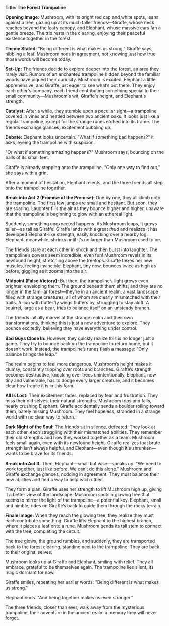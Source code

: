 **Title: The Forest Trampoline**

**Opening Image:**
Mushroom, with its bright red cap and white spots, leans against a tree, gazing up at its much taller friends—Giraffe, whose neck reaches beyond the leafy canopy, and Elephant, whose massive ears fan a gentle breeze. The trio rests in the clearing, enjoying their peaceful existence together in the forest. 

**Theme Stated:**
"Being different is what makes us strong," Giraffe says, nibbling a leaf. Mushroom nods in agreement, not knowing just how true those words will become today.

**Set-Up:**
The friends decide to explore deeper into the forest, an area they rarely visit. Rumors of an enchanted trampoline hidden beyond the familiar woods have piqued their curiosity. Mushroom is excited, Elephant a little apprehensive, and Giraffe just eager to see what’s out there. They enjoy each other's company, each friend contributing something special to their small community—Mushroom's wit, Giraffe's height, and Elephant's strength.

**Catalyst:**
After a while, they stumble upon a peculiar sight—a trampoline covered in vines and nestled between two ancient oaks. It looks just like a regular trampoline, except for the strange runes etched into its frame. The friends exchange glances, excitement bubbling up.

**Debate:**
Elephant looks uncertain. "What if something bad happens?" it asks, eyeing the trampoline with suspicion.

"Or what if something amazing happens?" Mushroom says, bouncing on the balls of its small feet.

Giraffe is already stepping onto the trampoline. "Only one way to find out," she says with a grin.

After a moment of hesitation, Elephant relents, and the three friends all step onto the trampoline together.

**Break into Act 2 (Promise of the Premise):**
One by one, they all climb onto the trampoline. The first few jumps are small and hesitant. But soon, they are soaring. Laughter fills the air as they bounce higher and higher, unaware that the trampoline is beginning to glow with an ethereal light.

Suddenly, something unexpected happens. As Mushroom leaps, it grows taller—as tall as Giraffe! Giraffe lands with a great *thud* and realizes it has developed Elephant-like strength, easily knocking over a nearby log. Elephant, meanwhile, shrinks until it’s no larger than Mushroom used to be.

The friends stare at each other in shock and then burst into laughter. The trampoline’s powers seem incredible, even fun! Mushroom revels in its newfound height, stretching above the treetops. Giraffe flexes her new muscles, feeling invincible. Elephant, tiny now, bounces twice as high as before, giggling as it zooms into the air.

**Midpoint (False Victory):**
But then, the trampoline’s light grows even brighter, enveloping them. The ground beneath them shifts, and they are no longer in the familiar forest—they’re in an ancient realm, a vast landscape filled with strange creatures, all of whom are clearly mismatched with their traits. A lion with butterfly wings flutters by, struggling to stay aloft. A squirrel, large as a bear, tries to balance itself on an unsteady branch.

The friends initially marvel at the strange realm and their own transformations, thinking this is just a new adventure to explore. They bounce excitedly, believing they have everything under control. 

**Bad Guys Close In:**
However, they quickly realize this is no longer just a game. They try to bounce back on the trampoline to return home, but it doesn’t work. Instead, the trampoline’s runes flash a message: "Only balance brings the leap."

The realm begins to feel more dangerous. Mushroom’s height makes it clumsy, constantly tripping over roots and branches. Giraffe’s strength becomes destructive, knocking over trees unintentionally. Elephant, now tiny and vulnerable, has to dodge every larger creature, and it becomes clear how fragile it is in this form.

**All Is Lost:**
Their excitement fades, replaced by fear and frustration. They miss their old selves, their natural strengths. Mushroom trips and falls, nearly crushing Elephant. Giraffe accidentally sends a boulder rolling toward them, barely missing Mushroom. They feel hopeless, stranded in a strange world with no clear way to return.

**Dark Night of the Soul:**
The friends sit in silence, defeated. They look at each other, each struggling with their mismatched abilities. They remember their old strengths and how they worked together as a team. Mushroom feels small again, even with its newfound height. Giraffe realizes that brute strength isn’t always helpful, and Elephant—even though it's shrunken—wants to be brave for its friends.

**Break into Act 3:**
Then, Elephant—small but wise—speaks up. "We need to work together, just like before. We can’t do this alone." Mushroom and Giraffe exchange glances, nodding in agreement. They must balance their new abilities and find a way to help each other.

They form a plan. Giraffe uses her strength to lift Mushroom high up, giving it a better view of the landscape. Mushroom spots a glowing tree that seems to mirror the light of the trampoline—a potential key. Elephant, small and nimble, rides on Giraffe’s back to guide them through the rocky terrain.

**Finale Image:**
When they reach the glowing tree, they realize they must each contribute something. Giraffe lifts Elephant to the highest branch, where it places a leaf onto a rune. Mushroom bends its tall stem to connect with the tree, completing the circuit.

The tree glows, the ground rumbles, and suddenly, they are transported back to the forest clearing, standing next to the trampoline. They are back to their original selves.

Mushroom looks up at Giraffe and Elephant, smiling with relief. They all embrace, grateful to be themselves again. The trampoline lies silent, its magic dormant for now.

Giraffe smiles, repeating her earlier words: "Being different is what makes us strong."

Elephant nods. "And being together makes us even stronger."

The three friends, closer than ever, walk away from the mysterious trampoline, their adventure in the ancient realm a memory they will never forget.